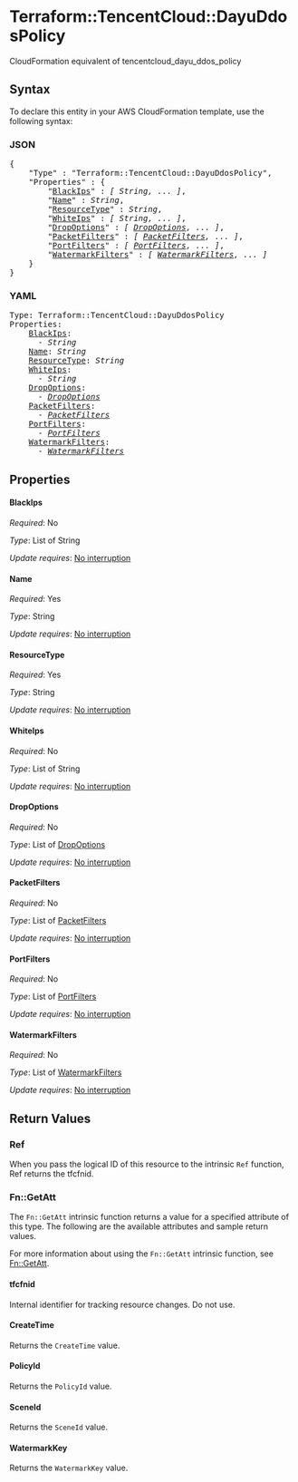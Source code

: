 # Terraform::TencentCloud::DayuDdosPolicy

CloudFormation equivalent of tencentcloud_dayu_ddos_policy

## Syntax

To declare this entity in your AWS CloudFormation template, use the following syntax:

### JSON

<pre>
{
    "Type" : "Terraform::TencentCloud::DayuDdosPolicy",
    "Properties" : {
        "<a href="#blackips" title="BlackIps">BlackIps</a>" : <i>[ String, ... ]</i>,
        "<a href="#name" title="Name">Name</a>" : <i>String</i>,
        "<a href="#resourcetype" title="ResourceType">ResourceType</a>" : <i>String</i>,
        "<a href="#whiteips" title="WhiteIps">WhiteIps</a>" : <i>[ String, ... ]</i>,
        "<a href="#dropoptions" title="DropOptions">DropOptions</a>" : <i>[ <a href="dropoptions.md">DropOptions</a>, ... ]</i>,
        "<a href="#packetfilters" title="PacketFilters">PacketFilters</a>" : <i>[ <a href="packetfilters.md">PacketFilters</a>, ... ]</i>,
        "<a href="#portfilters" title="PortFilters">PortFilters</a>" : <i>[ <a href="portfilters.md">PortFilters</a>, ... ]</i>,
        "<a href="#watermarkfilters" title="WatermarkFilters">WatermarkFilters</a>" : <i>[ <a href="watermarkfilters.md">WatermarkFilters</a>, ... ]</i>
    }
}
</pre>

### YAML

<pre>
Type: Terraform::TencentCloud::DayuDdosPolicy
Properties:
    <a href="#blackips" title="BlackIps">BlackIps</a>: <i>
      - String</i>
    <a href="#name" title="Name">Name</a>: <i>String</i>
    <a href="#resourcetype" title="ResourceType">ResourceType</a>: <i>String</i>
    <a href="#whiteips" title="WhiteIps">WhiteIps</a>: <i>
      - String</i>
    <a href="#dropoptions" title="DropOptions">DropOptions</a>: <i>
      - <a href="dropoptions.md">DropOptions</a></i>
    <a href="#packetfilters" title="PacketFilters">PacketFilters</a>: <i>
      - <a href="packetfilters.md">PacketFilters</a></i>
    <a href="#portfilters" title="PortFilters">PortFilters</a>: <i>
      - <a href="portfilters.md">PortFilters</a></i>
    <a href="#watermarkfilters" title="WatermarkFilters">WatermarkFilters</a>: <i>
      - <a href="watermarkfilters.md">WatermarkFilters</a></i>
</pre>

## Properties

#### BlackIps

_Required_: No

_Type_: List of String

_Update requires_: [No interruption](https://docs.aws.amazon.com/AWSCloudFormation/latest/UserGuide/using-cfn-updating-stacks-update-behaviors.html#update-no-interrupt)

#### Name

_Required_: Yes

_Type_: String

_Update requires_: [No interruption](https://docs.aws.amazon.com/AWSCloudFormation/latest/UserGuide/using-cfn-updating-stacks-update-behaviors.html#update-no-interrupt)

#### ResourceType

_Required_: Yes

_Type_: String

_Update requires_: [No interruption](https://docs.aws.amazon.com/AWSCloudFormation/latest/UserGuide/using-cfn-updating-stacks-update-behaviors.html#update-no-interrupt)

#### WhiteIps

_Required_: No

_Type_: List of String

_Update requires_: [No interruption](https://docs.aws.amazon.com/AWSCloudFormation/latest/UserGuide/using-cfn-updating-stacks-update-behaviors.html#update-no-interrupt)

#### DropOptions

_Required_: No

_Type_: List of <a href="dropoptions.md">DropOptions</a>

_Update requires_: [No interruption](https://docs.aws.amazon.com/AWSCloudFormation/latest/UserGuide/using-cfn-updating-stacks-update-behaviors.html#update-no-interrupt)

#### PacketFilters

_Required_: No

_Type_: List of <a href="packetfilters.md">PacketFilters</a>

_Update requires_: [No interruption](https://docs.aws.amazon.com/AWSCloudFormation/latest/UserGuide/using-cfn-updating-stacks-update-behaviors.html#update-no-interrupt)

#### PortFilters

_Required_: No

_Type_: List of <a href="portfilters.md">PortFilters</a>

_Update requires_: [No interruption](https://docs.aws.amazon.com/AWSCloudFormation/latest/UserGuide/using-cfn-updating-stacks-update-behaviors.html#update-no-interrupt)

#### WatermarkFilters

_Required_: No

_Type_: List of <a href="watermarkfilters.md">WatermarkFilters</a>

_Update requires_: [No interruption](https://docs.aws.amazon.com/AWSCloudFormation/latest/UserGuide/using-cfn-updating-stacks-update-behaviors.html#update-no-interrupt)

## Return Values

### Ref

When you pass the logical ID of this resource to the intrinsic `Ref` function, Ref returns the tfcfnid.

### Fn::GetAtt

The `Fn::GetAtt` intrinsic function returns a value for a specified attribute of this type. The following are the available attributes and sample return values.

For more information about using the `Fn::GetAtt` intrinsic function, see [Fn::GetAtt](https://docs.aws.amazon.com/AWSCloudFormation/latest/UserGuide/intrinsic-function-reference-getatt.html).

#### tfcfnid

Internal identifier for tracking resource changes. Do not use.

#### CreateTime

Returns the <code>CreateTime</code> value.

#### PolicyId

Returns the <code>PolicyId</code> value.

#### SceneId

Returns the <code>SceneId</code> value.

#### WatermarkKey

Returns the <code>WatermarkKey</code> value.

